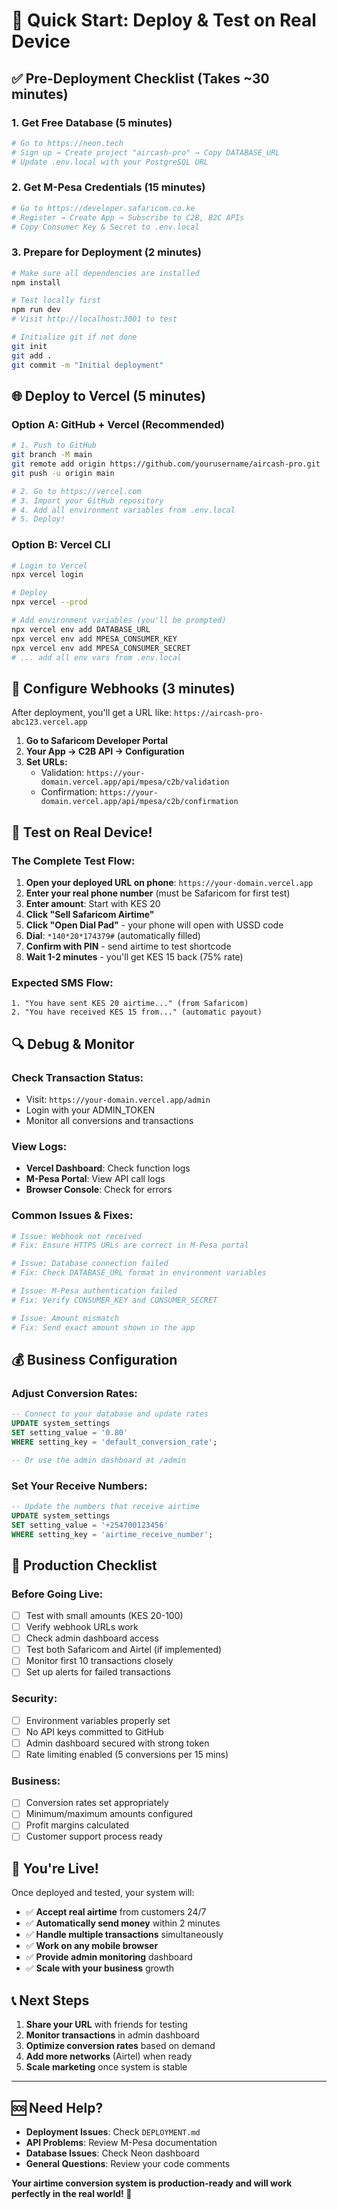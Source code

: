 # 🚀 Quick Start: Deploy & Test on Real Device

## ✅ **Pre-Deployment Checklist** (Takes ~30 minutes)

### 1. **Get Free Database (5 minutes)**
```bash
# Go to https://neon.tech
# Sign up → Create project "aircash-pro" → Copy DATABASE_URL
# Update .env.local with your PostgreSQL URL
```

### 2. **Get M-Pesa Credentials (15 minutes)**
```bash
# Go to https://developer.safaricom.co.ke
# Register → Create App → Subscribe to C2B, B2C APIs
# Copy Consumer Key & Secret to .env.local
```

### 3. **Prepare for Deployment (2 minutes)**
```bash
# Make sure all dependencies are installed
npm install

# Test locally first
npm run dev
# Visit http://localhost:3001 to test

# Initialize git if not done
git init
git add .
git commit -m "Initial deployment"
```

## 🌐 **Deploy to Vercel (5 minutes)**

### Option A: GitHub + Vercel (Recommended)
```bash
# 1. Push to GitHub
git branch -M main
git remote add origin https://github.com/yourusername/aircash-pro.git
git push -u origin main

# 2. Go to https://vercel.com
# 3. Import your GitHub repository
# 4. Add all environment variables from .env.local
# 5. Deploy!
```

### Option B: Vercel CLI
```bash
# Login to Vercel
npx vercel login

# Deploy
npx vercel --prod

# Add environment variables (you'll be prompted)
npx vercel env add DATABASE_URL
npx vercel env add MPESA_CONSUMER_KEY
npx vercel env add MPESA_CONSUMER_SECRET
# ... add all env vars from .env.local
```

## 🔗 **Configure Webhooks (3 minutes)**

After deployment, you'll get a URL like: `https://aircash-pro-abc123.vercel.app`

1. **Go to Safaricom Developer Portal**
2. **Your App → C2B API → Configuration**
3. **Set URLs:**
   - Validation: `https://your-domain.vercel.app/api/mpesa/c2b/validation`
   - Confirmation: `https://your-domain.vercel.app/api/mpesa/c2b/confirmation`

## 📱 **Test on Real Device!**

### **The Complete Test Flow:**
1. **Open your deployed URL on phone**: `https://your-domain.vercel.app`
2. **Enter your real phone number** (must be Safaricom for first test)
3. **Enter amount**: Start with KES 20
4. **Click "Sell Safaricom Airtime"**
5. **Click "Open Dial Pad"** - your phone will open with USSD code
6. **Dial**: `*140*20*174379#` (automatically filled)
7. **Confirm with PIN** - send airtime to test shortcode
8. **Wait 1-2 minutes** - you'll get KES 15 back (75% rate)

### **Expected SMS Flow:**
```
1. "You have sent KES 20 airtime..." (from Safaricom)
2. "You have received KES 15 from..." (automatic payout)
```

## 🔍 **Debug & Monitor**

### **Check Transaction Status:**
- Visit: `https://your-domain.vercel.app/admin`
- Login with your ADMIN_TOKEN
- Monitor all conversions and transactions

### **View Logs:**
- **Vercel Dashboard**: Check function logs
- **M-Pesa Portal**: View API call logs
- **Browser Console**: Check for errors

### **Common Issues & Fixes:**
```bash
# Issue: Webhook not received
# Fix: Ensure HTTPS URLs are correct in M-Pesa portal

# Issue: Database connection failed
# Fix: Check DATABASE_URL format in environment variables

# Issue: M-Pesa authentication failed
# Fix: Verify CONSUMER_KEY and CONSUMER_SECRET

# Issue: Amount mismatch
# Fix: Send exact amount shown in the app
```

## 💰 **Business Configuration**

### **Adjust Conversion Rates:**
```sql
-- Connect to your database and update rates
UPDATE system_settings 
SET setting_value = '0.80' 
WHERE setting_key = 'default_conversion_rate';

-- Or use the admin dashboard at /admin
```

### **Set Your Receive Numbers:**
```sql
-- Update the numbers that receive airtime
UPDATE system_settings 
SET setting_value = '+254700123456' 
WHERE setting_key = 'airtime_receive_number';
```

## 🚀 **Production Checklist**

### **Before Going Live:**
- [ ] Test with small amounts (KES 20-100)
- [ ] Verify webhook URLs work
- [ ] Check admin dashboard access
- [ ] Test both Safaricom and Airtel (if implemented)
- [ ] Monitor first 10 transactions closely
- [ ] Set up alerts for failed transactions

### **Security:**
- [ ] Environment variables properly set
- [ ] No API keys committed to GitHub
- [ ] Admin dashboard secured with strong token
- [ ] Rate limiting enabled (5 conversions per 15 mins)

### **Business:**
- [ ] Conversion rates set appropriately
- [ ] Minimum/maximum amounts configured
- [ ] Profit margins calculated
- [ ] Customer support process ready

## 🎉 **You're Live!**

Once deployed and tested, your system will:
- ✅ **Accept real airtime** from customers 24/7
- ✅ **Automatically send money** within 2 minutes
- ✅ **Handle multiple transactions** simultaneously  
- ✅ **Work on any mobile browser**
- ✅ **Provide admin monitoring** dashboard
- ✅ **Scale with your business** growth

## 📞 **Next Steps**

1. **Share your URL** with friends for testing
2. **Monitor transactions** in admin dashboard
3. **Optimize conversion rates** based on demand
4. **Add more networks** (Airtel) when ready
5. **Scale marketing** once system is stable

---

## 🆘 **Need Help?**

- **Deployment Issues**: Check `DEPLOYMENT.md`
- **API Problems**: Review M-Pesa documentation
- **Database Issues**: Check Neon dashboard
- **General Questions**: Review your code comments

**Your airtime conversion system is production-ready and will work perfectly in the real world! 🚀**
